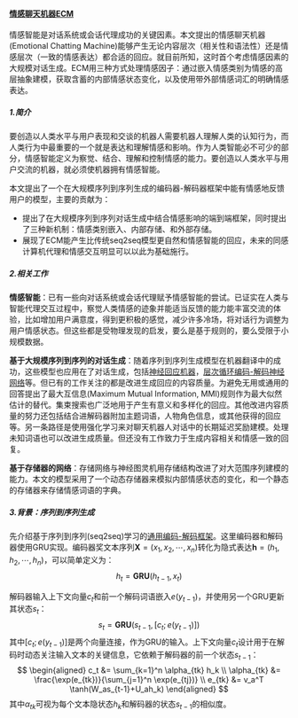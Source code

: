 #### [情感聊天机器ECM](https://arxiv.org/abs/1704.01074)

情感智能是对话系统或会话代理成功的关键因素。本文提出的情感聊天机器(Emotional Chatting Machine)能够产生无论内容层次（相关性和语法性）还是情感层次（一致的情感表达）都合适的回应。就目前所知，这时首个考虑情感因素的大规模对话生成。ECM用三种方式处理情感因子：通过嵌入情感类别为情感的高层抽象建模，获取含蓄的内部情感状态变化，以及使用带外部情感词汇的明确情感表达。

##### 1.简介

要创造以人类水平与用户表现和交谈的机器人需要机器人理解人类的认知行为，而人类行为中最重要的一个就是表达和理解情感和影响。作为人类智能必不可少的部分，情感智能定义为察觉、结合、理解和控制情感的能力。要创造以人类水平与用户交流的机器，就必须使机器拥有情感智能。

本文提出了一个在大规模序列到序列生成的编码器-解码器框架中能有情感地反馈用户的模型，主要的贡献为：

- 提出了在大规模序列到序列对话生成中结合情感影响的端到端框架，同时提出了三种新机制：情感类别嵌入、内部存储、和外部存储。
- 展现了ECM能产生比传统seq2seq模型更自然和情感智能的回应，未来的同感计算机代理和情感交互明显可以以此为基础施行。

##### 2.相关工作

**情感智能**：已有一些向对话系统或会话代理赋予情感智能的尝试。已证实在人类与智能代理交互过程中，察觉人类情感的迹象并能适当反馈的能力能丰富交流的体验，比如增加用户满意度，得到更积极的感觉，减少许多冷场，将对话行为调整为用户情感状态。但这些都是受物理发现的启发，要么是基于规则的，要么受限于小规模数据。

**基于大规模序列到序列的对话生成**：随着序列到序列生成模型在机器翻译中的成功，这些模型也应用在了对话生成，包括[神经回应机器](http://www.aclweb.org/anthology/P15-1152)，[层次循环编码-解码神经网络](https://www.researchgate.net/publication/280221106_Hierarchical_Neural_Network_Generative_Models_for_Movie_Dialogues)等。但已有的工作关注的都是改进生成回应的内容质量。为避免无用或通用的回答提出了最大互信息(Maximum Mutual Information, MMI)规则作为最大似然估计的替代。集束搜索也广泛地用于产生有意义和多样化的回应。其他改进内容质量的努力还包括结合进解码器附加主题词语，人物角色信息，或其他获得的回应等。另一条路径是使用强化学习来对聊天机器人对话中的长期延迟奖励建模。处理未知词语也可以改进生成质量。但还没有工作致力于生成内容相关和情感一致的回复。

**基于存储器的网络**：存储网络与神经图灵机用存储结构改进了对大范围序列建模的能力。本文的模型采用了一个动态存储器来模拟内部情感状态的变化，和一个静态的存储器来存储情感词语的字典。

##### 3.背景：序列到序列生成

先介绍基于序列到序列(seq2seq)学习的[通用编码-解码框架](https://papers.nips.cc/paper/5346-sequence-to-sequence-learning-with-neural-networks.pdf)。这里编码器和解码器使用GRU实现。编码器奖文本序列$\mathbf X=(x_1,x_2,\cdots,x_n)$转化为隐式表达$\mathbf h=(h_1,h_2,\cdots,h_n)$，可以简单定义为：
$$
h_t = \mathbf{GRU}(h_{t-1}, x_t)
$$

解码器输入上下文向量$c_t$和前一个解码词语嵌入$e(y_{t-1})$，并使用另一个GRU更新其状态$s_t$：
$$
s_t = \mathbf{GRU}(s_{t-1},[c_t;e(y_{t-1})])
$$
其中$[c_t;e(y_{t-1})]$是两个向量连接，作为GRU的输入。上下文向量$c_t$设计用于在解码时动态关注输入文本的关键信息，它依赖于解码器的前一个状态$s_{t-1}$：
$$
\begin{aligned}
c_t &= \sum_{k=1}^n \alpha_{tk} h_k \\
\alpha_{tk} &= \frac{\exp(e_{tk})}{\sum_{j=1}^n \exp(e_{tj})} \\
e_{tk} &= v_a^T \tanh(W_as_{t-1}+U_ah_k)
\end{aligned}
$$
其中$\alpha_{tk}$可视为每个文本隐状态$h_k$和解码器的状态$s_{t-1}$的相似度。